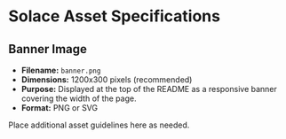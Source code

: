 # Solace Asset Specifications

## Banner Image
- **Filename:** `banner.png`
- **Dimensions:** 1200x300 pixels (recommended)
- **Purpose:** Displayed at the top of the README as a responsive banner covering the width of the page.
- **Format:** PNG or SVG

Place additional asset guidelines here as needed.
